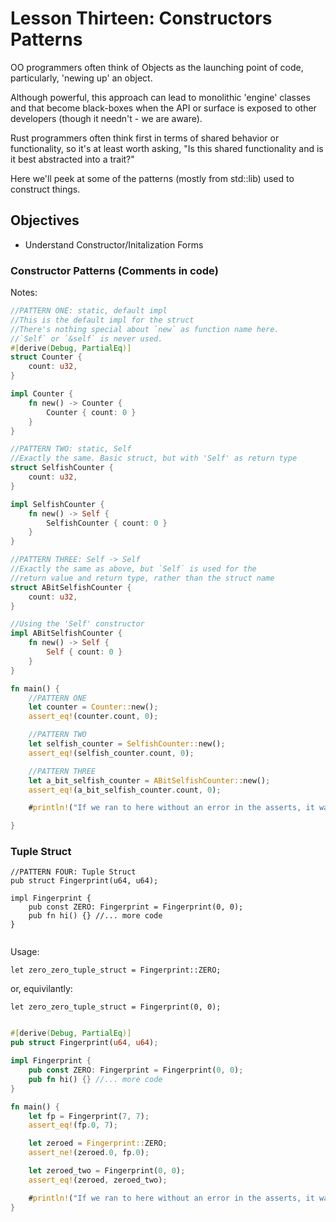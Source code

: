 # Lesson Thirteen: Constructors Patterns 


OO programmers often think of Objects as the launching point of code, particularly, 'newing up' an object.  

Although powerful, this approach can lead to monolithic 'engine' classes and that become black-boxes when the API or surface is exposed to other developers (though it needn't - we are aware). 

Rust programmers often think first in terms of shared behavior or functionality, so it's at least worth asking, "Is this shared functionality and is it best abstracted into a trait?"  

Here we'll peek at some of the patterns (mostly from std::lib) used to construct things.   

## Objectives 
- Understand Constructor/Initalization Forms 


### Constructor Patterns (Comments in code) 


Notes: 

```rust
//PATTERN ONE: static, default impl 
//This is the default impl for the struct 
//There's nothing special about `new` as function name here.
//`Self` or `&self` is never used. 
#[derive(Debug, PartialEq)]
struct Counter {
    count: u32,
}

impl Counter {
    fn new() -> Counter {
        Counter { count: 0 }
    }
}

//PATTERN TWO: static, Self
//Exactly the same. Basic struct, but with 'Self' as return type
struct SelfishCounter {
    count: u32,
}

impl SelfishCounter {
    fn new() -> Self {
        SelfishCounter { count: 0 }
    }
}

//PATTERN THREE: Self -> Self
//Exactly the same as above, but `Self` is used for the 
//return value and return type, rather than the struct name 
struct ABitSelfishCounter {
    count: u32,
}

//Using the 'Self' constructor
impl ABitSelfishCounter {
    fn new() -> Self {
        Self { count: 0 }
    }
}

fn main() {
    //PATTERN ONE
    let counter = Counter::new();
    assert_eq!(counter.count, 0);

    //PATTERN TWO 
    let selfish_counter = SelfishCounter::new();
    assert_eq!(selfish_counter.count, 0);

    //PATTERN THREE 
    let a_bit_selfish_counter = ABitSelfishCounter::new();
    assert_eq!(a_bit_selfish_counter.count, 0);

    #println!("If we ran to here without an error in the asserts, it was successful.");

}
```

### Tuple Struct

```rust,no_run
//PATTERN FOUR: Tuple Struct
pub struct Fingerprint(u64, u64);

impl Fingerprint {
    pub const ZERO: Fingerprint = Fingerprint(0, 0);
    pub fn hi() {} //... more code
}


```
Usage:
```
let zero_zero_tuple_struct = Fingerprint::ZERO;
```
or, equivilantly:
```rust,no_run
let zero_zero_tuple_struct = Fingerprint(0, 0);
```

```rust

#[derive(Debug, PartialEq)]
pub struct Fingerprint(u64, u64);

impl Fingerprint {
    pub const ZERO: Fingerprint = Fingerprint(0, 0);
    pub fn hi() {} //... more code
}

fn main() {
    let fp = Fingerprint(7, 7);
    assert_eq!(fp.0, 7);

    let zeroed = Fingerprint::ZERO;
    assert_ne!(zeroed.0, fp.0);

    let zeroed_two = Fingerprint(0, 0);
    assert_eq!(zeroed, zeroed_two);

    #println!("If we ran to here without an error in the asserts, it was successful.");
}
```